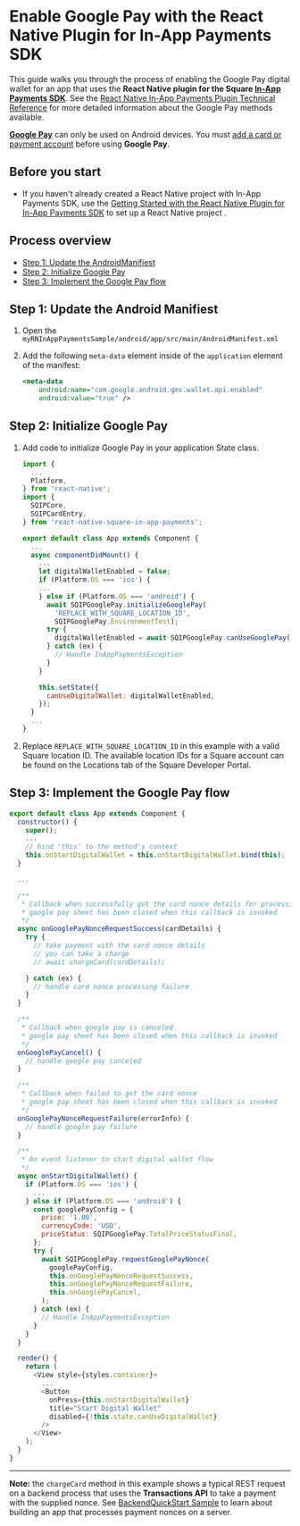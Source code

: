 # Enable Google Pay with the React Native Plugin for In-App Payments SDK

This guide walks you through the process of enabling the Google Pay digital wallet
for an app that uses the **React Native plugin for the Square [In-App Payments SDK]**. See the [React Native In-App Payments Plugin Technical Reference](reference.md)
for more detailed information about the Google Pay methods available.

**[Google Pay]** can only be used on Android devices. You must [add a card or payment account] before using **Google Pay**.

## Before you start

* If you haven't already created a React Native project with In-App Payments SDK, use the [Getting Started with the React Native Plugin for In-App Payments SDK](get-started.md) to 
set up a React Native project .


## Process overview

* [Step 1: Update the AndroidManifiest](#step-1-update-the-androidmanifiest)
* [Step 2: Initialize Google Pay](#step-2-initialize-google-pay)
* [Step 3: Implement the Google Pay flow](#step-3-implement-the-google-pay-flow)

## Step 1: Update the Android Manifiest

1. Open the `myRNInAppPaymentsSample/android/app/src/main/AndroidManifest.xml`
2. Add the following `meta-data` element inside of the `application` element of the manifest:

    ```xml
    <meta-data
        android:name="com.google.android.gms.wallet.api.enabled"
        android:value="true" />
    ```

## Step 2: Initialize Google Pay

1. Add code to initialize Google Pay in your application State class. 
    ```javascript
    import {
      ...
      Platform,
    } from 'react-native';
    import {
      SQIPCore,
      SQIPCardEntry,
    } from 'react-native-square-in-app-payments';

    export default class App extends Component {
      ...
      async componentDidMount() {
        ...
        let digitalWalletEnabled = false;
        if (Platform.OS === 'ios') {
        ...
        } else if (Platform.OS === 'android') {
          await SQIPGooglePay.initializeGooglePay(
            'REPLACE_WITH_SQUARE_LOCATION_ID',
            SQIPGooglePay.EnvironmentTest);
          try {
            digitalWalletEnabled = await SQIPGooglePay.canUseGooglePay();
          } catch (ex) {
            // Handle InAppPaymentsException
          }
        }

        this.setState({
          canUseDigitalWallet: digitalWalletEnabled,
        });
      }
      ...
    }
    ```
1. Replace `REPLACE_WITH_SQUARE_LOCATION_ID` in this example with a valid Square location ID. 
The available location IDs for a Square account can be found on the Locations tab 
of the Square Developer Portal.

## Step 3: Implement the Google Pay flow
```javascript
export default class App extends Component {
  constructor() {
    super();
    ...
    // bind 'this' to the method's context
    this.onStartDigitalWallet = this.onStartDigitalWallet.bind(this);
  }

  ...

  /**
   * Callback when successfully get the card nonce details for processig
   * google pay sheet has been closed when this callback is invoked
   */
  async onGooglePayNonceRequestSuccess(cardDetails) {
    try {
      // take payment with the card nonce details
      // you can take a charge
      // await chargeCard(cardDetails);

    } catch (ex) {
      // handle card nonce processing failure
    }
  }

  /**
   * Callback when google pay is canceled
   * google pay sheet has been closed when this callback is invoked
   */
  onGooglePayCancel() {
    // handle google pay canceled
  }

  /**
   * Callback when failed to get the card nonce
   * google pay sheet has been closed when this callback is invoked
   */
  onGooglePayNonceRequestFailure(errorInfo) {
    // handle google pay failure
  }

  /**
   * An event listener to start digital wallet flow
   */
  async onStartDigitalWallet() {
    if (Platform.OS === 'ios') {
      ...
    } else if (Platform.OS === 'android') {
      const googlePayConfig = {
        price: '1.00',
        currencyCode: 'USD',
        priceStatus: SQIPGooglePay.TotalPriceStatusFinal,
      };
      try {
        await SQIPGooglePay.requestGooglePayNonce(
          googlePayConfig,
          this.onGooglePayNonceRequestSuccess,
          this.onGooglePayNonceRequestFailure,
          this.onGooglePayCancel,
        );
      } catch (ex) {
        // Handle InAppPaymentsException
      }
    }
  }

  render() {
    return (
      <View style={styles.container}>
        ...
        <Button
          onPress={this.onStartDigitalWallet}
          title="Start Digital Wallet"
          disabled={!this.state.canUseDigitalWallet}
        />
      </View>
    );
  }
}
```
---
**Note:** the `chargeCard` method in this example shows a typical REST request on a backend process
that uses the **Transactions API** to take a payment with the supplied nonce.
See [BackendQuickStart Sample] to learn about building an app that processes payment nonces on a server.

[//]: # "Link anchor definitions"
[docs.connect.squareup.com]: https://docs.connect.squareup.com
[In-App Payments SDK]: https://docs.connect.squareup.com/payments/readersdk/overview
[Square Dashboard]: https://squareup.com/dashboard/
[Testing Mobile Apps]: https://docs.connect.squareup.com/testing/mobile
[squareup.com/activate]: https://squareup.com/activate
[Square Application Dashboard]: https://connect.squareup.com/apps/
[In-App Payments SDK Android Setup Guide]: https://docs.connect.squareup.com/payments/readersdk/setup-android
[In-App Payments SDK iOS Setup Guide]: https://docs.connect.squareup.com/payments/readersdk/setup-ios
[root README]: ../README.md
[React Native Getting Started]: https://facebook.github.io/react-native/docs/getting-started.html
[Google Pay]: https://developers.google.com/pay/api/android/overview
[Google Pay methods]: https://developers.google.com/pay/api/android/reference/client
[Google Pay objects]: https://developers.google.com/pay/api/android/reference/object 
[BackendQuickStart Sample]: https://github.com/square/in-app-payments-server-quickstart
[add a card or payment account]: https://support.google.com/pay/answer/7625139?visit_id=636775920124642581-1648826871&rd=1
